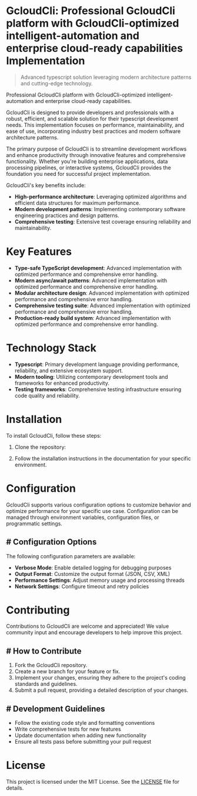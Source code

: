 <!-- fallback_GcloudCli_20251001224304_64441 -->

# GcloudCli: Professional GcloudCli platform with GcloudCli-optimized intelligent-automation and enterprise cloud-ready capabilities Implementation
> Advanced typescript solution leveraging modern architecture patterns and cutting-edge technology.

Professional GcloudCli platform with GcloudCli-optimized intelligent-automation and enterprise cloud-ready capabilities.

GcloudCli is designed to provide developers and professionals with a robust, efficient, and scalable solution for their typescript development needs. This implementation focuses on performance, maintainability, and ease of use, incorporating industry best practices and modern software architecture patterns.

The primary purpose of GcloudCli is to streamline development workflows and enhance productivity through innovative features and comprehensive functionality. Whether you're building enterprise applications, data processing pipelines, or interactive systems, GcloudCli provides the foundation you need for successful project implementation.

GcloudCli's key benefits include:

* **High-performance architecture**: Leveraging optimized algorithms and efficient data structures for maximum performance.
* **Modern development patterns**: Implementing contemporary software engineering practices and design patterns.
* **Comprehensive testing**: Extensive test coverage ensuring reliability and maintainability.

# Key Features

* **Type-safe TypeScript development**: Advanced implementation with optimized performance and comprehensive error handling.
* **Modern async/await patterns**: Advanced implementation with optimized performance and comprehensive error handling.
* **Modular architecture design**: Advanced implementation with optimized performance and comprehensive error handling.
* **Comprehensive testing suite**: Advanced implementation with optimized performance and comprehensive error handling.
* **Production-ready build system**: Advanced implementation with optimized performance and comprehensive error handling.

# Technology Stack

* **Typescript**: Primary development language providing performance, reliability, and extensive ecosystem support.
* **Modern tooling**: Utilizing contemporary development tools and frameworks for enhanced productivity.
* **Testing frameworks**: Comprehensive testing infrastructure ensuring code quality and reliability.

# Installation

To install GcloudCli, follow these steps:

1. Clone the repository:


2. Follow the installation instructions in the documentation for your specific environment.

# Configuration

GcloudCli supports various configuration options to customize behavior and optimize performance for your specific use case. Configuration can be managed through environment variables, configuration files, or programmatic settings.

## # Configuration Options

The following configuration parameters are available:

* **Verbose Mode**: Enable detailed logging for debugging purposes
* **Output Format**: Customize the output format (JSON, CSV, XML)
* **Performance Settings**: Adjust memory usage and processing threads
* **Network Settings**: Configure timeout and retry policies

# Contributing

Contributions to GcloudCli are welcome and appreciated! We value community input and encourage developers to help improve this project.

## # How to Contribute

1. Fork the GcloudCli repository.
2. Create a new branch for your feature or fix.
3. Implement your changes, ensuring they adhere to the project's coding standards and guidelines.
4. Submit a pull request, providing a detailed description of your changes.

## # Development Guidelines

* Follow the existing code style and formatting conventions
* Write comprehensive tests for new features
* Update documentation when adding new functionality
* Ensure all tests pass before submitting your pull request

# License

This project is licensed under the MIT License. See the [LICENSE](https://github.com/Willysc10/GcloudCli/blob/main/LICENSE) file for details.
